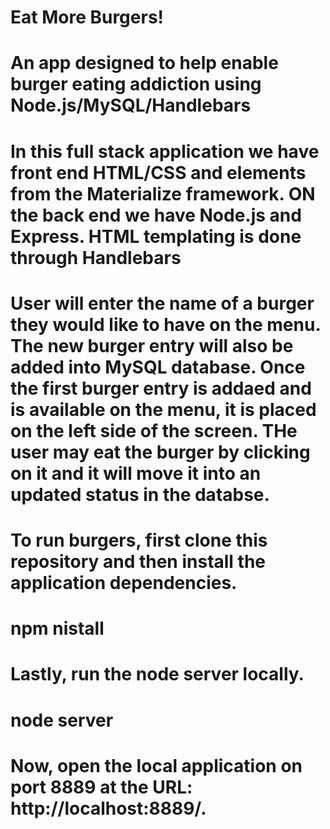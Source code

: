 # Eat More Burgers!

# An app designed to help enable burger eating addiction using Node.js/MySQL/Handlebars

# In this full stack application we have front end HTML/CSS and elements from the Materialize framework.  ON the back end we have Node.js and Express.  HTML templating is done through Handlebars

# User will enter the name of a burger they would like to have on the menu.  The new burger entry will also be added into MySQL database.  Once the first burger entry is addaed and is available on the menu, it is placed on the left side of the screen.  THe user may eat the burger by clicking on it and it will move it into an updated status in the databse.

# To run burgers, first clone this repository and then install the application dependencies.

# npm nistall

# Lastly, run the node server locally.

# node server

# Now, open the local application on port 8889 at the URL: http://localhost:8889/.
